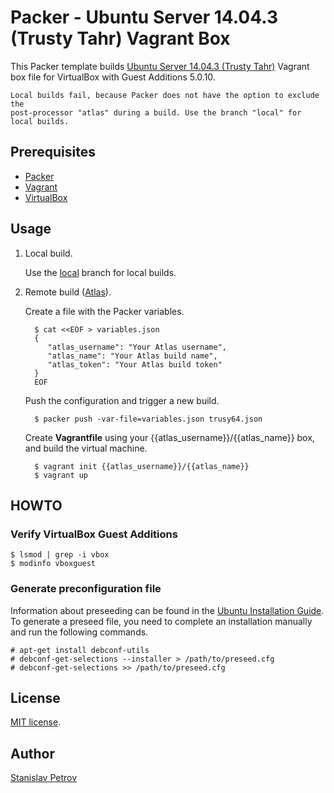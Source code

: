 # Packer - Ubuntu Server 14.04.3 (Trusty Tahr) Vagrant Box


This Packer template builds [Ubuntu Server 14.04.3 (Trusty Tahr)](https://wiki.ubuntu.com/TrustyTahr/ReleaseNotes) Vagrant box file for VirtualBox with Guest Additions 5.0.10.

    Local builds fail, because Packer does not have the option to exclude the
    post-processor "atlas" during a build. Use the branch "local" for local builds.

## Prerequisites

 * [Packer](http://www.packer.io/)
 * [Vagrant](http://vagrantup.com/)
 * [VirtualBox](https://www.virtualbox.org/)

## Usage

1. Local build.

   Use the [local](https://github.com/sepetrov/trusty64/tree/local) branch for local builds.

2. Remote build ([Atlas](https://atlas.hashicorp.com/)).

   Create a file with the Packer variables.

         $ cat <<EOF > variables.json
         {
            "atlas_username": "Your Atlas username",
            "atlas_name": "Your Atlas build name",
            "atlas_token": "Your Atlas build token"
         }
         EOF

   Push the configuration and trigger a new build.

         $ packer push -var-file=variables.json trusy64.json

   Create **Vagrantfile** using your {{atlas_username}}/{{atlas_name}} box, and build the virtual machine.

         $ vagrant init {{atlas_username}}/{{atlas_name}}
         $ vagrant up


## HOWTO

### Verify VirtualBox Guest Additions

    $ lsmod | grep -i vbox
    $ modinfo vboxguest

### Generate preconfiguration file

Information about preseeding can be found in the [Ubuntu Installation Guide](https://help.ubuntu.com/lts/installation-guide/armhf/apb.html). To generate a preseed file, you need to complete an installation manually and run the following commands.

    # apt-get install debconf-utils
    # debconf-get-selections --installer > /path/to/preseed.cfg
    # debconf-get-selections >> /path/to/preseed.cfg

## License

[MIT license](LICENCE.md).

## Author

[Stanislav Petrov](https://github.com/sepetrov)
